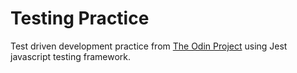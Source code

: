 # Testing Practice

Test driven development practice from [The Odin Project](https://www.theodinproject.com/paths/full-stack-javascript/courses/javascript/lessons/testing-practice) using Jest javascript testing framework.